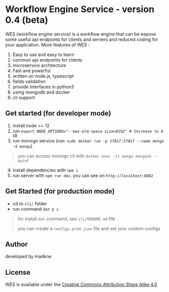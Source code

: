 # Workflow Engine Service - version 0.4 (beta)

WES (workflow engine service) is a workflow engine that can be expose some useful api endpoints for clients and servers and reduced coding for your application. More features of WES :

1. Easy to use and easy to learn
2. common api endpoints for clients
3. microservice architecture
4. Fast and powerful
5. written on node.js, typescript
6. fields validation
7. provide interfaces in python3
8. using mongodb and docker
9. cli support

## Get started (for developer mode)

1. install node >= 12
2. run `export NODE_OPTIONS="--max-old-space-size=8192" # Increase to 8 GB` 
3. run monogo service (run: `sudo docker run -p 27017:27017 --name mongo -d mongo`)
> you can access monogo cli with `docker exec -it mongo mongosh --quiet`
4. install dependencies with `npm i`
6. run server with `npm run dev`. you can see on `http://localhost:8082`

## Get Started (for production mode)

- cd to `cli/` folder
- run command `dat p i`
> for install `dat` command, see `cli/README.md` file

> you can create a `configs.prod.json` file and set your custom configs

## Author

developed by madkne

## License
WES is available under the [Creative Commons Attribution Share Alike 4.0](./LICENSE)